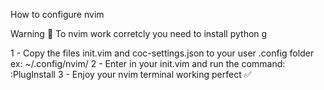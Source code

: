 How to configure nvim

Warning 🚨
To nvim work corretcly you need to install python g

1 - Copy the files init.vim and coc-settings.json to your user .config folder ex: ~/.config/nvim/
2 - Enter in your init.vim and run the command: :PlugInstall
3 - Enjoy your nvim terminal working perfect ✅
